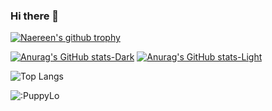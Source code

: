 ### Hi there 👋

[![Naereen's github trophy](https://github-profile-trophy.vercel.app/?username=PuppyLo&row=1)](https://github.com/ryo-ma/github-profile-trophy)

[![Anurag's GitHub stats-Dark](https://github-readme-stats.vercel.app/api?username=PuppyLo&show_icons=true&theme=dark#gh-dark-mode-only&locale=ru)](https://github.com/anuraghazra/github-readme-stats#gh-dark-mode-only)
[![Anurag's GitHub stats-Light](https://github-readme-stats.vercel.app/api?username=PuppyLo&show_icons=true&theme=default#gh-light-mode-only&locale=ru)](https://github.com/anuraghazra/github-readme-stats#gh-light-mode-only)

![Top Langs](https://github-readme-stats.vercel.app/api/top-langs/?username=PuppyLo&layout=compact)

![:PuppyLo](https://count.getloli.com/get/@PuppyLo?theme=rule34)


<!--
**PuppyLo/PuppyLo** is a ✨ _special_ ✨ repository because its `README.md` (this file) appears on your GitHub profile.

Here are some ideas to get you started:

- 🔭 I’m currently working on ...
- 🌱 I’m currently learning ...
- 👯 I’m looking to collaborate on ...
- 🤔 I’m looking for help with ...
- 💬 Ask me about ...
- 📫 How to reach me: ...
- 😄 Pronouns: ...
- ⚡ Fun fact: ...
-->
